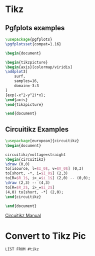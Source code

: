 # Tikz

## Pgfplots examples

```tikz
\usepackage{pgfplots}
\pgfplotsset{compat=1.16}

\begin{document}

\begin{tikzpicture}
\begin{axis}[colormap/viridis]
\addplot3[
	surf,
	samples=16,
	domain=-3:3
]
{exp(-x^2-y^2)*x};
\end{axis}
\end{tikzpicture}

\end{document}
```

## Circuitikz Examples

```tikz
\usepackage[european]{circuitikz}
\begin{document}

circuitikz/voltage=straight
\begin{circuitikz}
\draw (0,0)
to[isource, l=$I_0$, v=$V_0$] (0,3)
to[short, -*, i=$I_0$] (2,3)
to[R=$R_1$, i>_=$i_1$] (2,0) -- (0,0);
\draw (2,3) -- (4,3)
to[R=$R_2$, i>_=$i_2$]
(4,0) to[short, -*] (2,0);
\end{circuitikz}

\end{document}
```

[Circuitikz Manual](https://ctan.dcc.uchile.cl/graphics/pgf/contrib/circuitikz/doc/circuitikzmanual.pdf)

# Convert to Tikz Pic

```dataview
LIST FROM #tikz
```

```
	
	
	
```